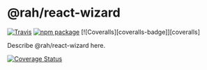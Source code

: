# @rah/react-wizard

[![Travis][build-badge]][build]
[![npm package][npm-badge]][npm]
[![Coveralls][coveralls-badge]][coveralls]

Describe @rah/react-wizard here.

[build-badge]: https://img.shields.io/travis/user/repo/master.png?style=flat-square
[build]: https://travis-ci.org/rahsheen/react-wizard

[npm-badge]: https://img.shields.io/npm/v/npm-package.png?style=flat-square
[npm]: https://www.npmjs.org/package/npm-package

[![Coverage Status](https://coveralls.io/repos/github/rahsheen/react-wizard/badge.svg?branch=master)](https://coveralls.io/github/rahsheen/react-wizard?branch=master)
